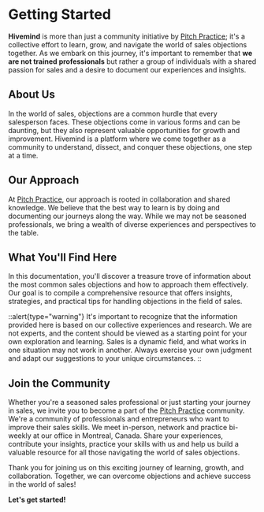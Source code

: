 # Getting Started

**Hivemind** is more than just a community initiative by [Pitch Practice](https://www.instagram.com/pitch.practice/); it's a collective effort to learn, grow, and navigate the world of sales objections together. As we embark on this journey, it's important to remember that **we are not trained professionals** but rather a group of individuals with a shared passion for sales and a desire to document our experiences and insights.

## About Us

In the world of sales, objections are a common hurdle that every salesperson faces. These objections come in various forms and can be daunting, but they also represent valuable opportunities for growth and improvement. Hivemind is a platform where we come together as a community to understand, dissect, and conquer these objections, one step at a time.

## Our Approach

At [Pitch Practice](https://www.instagram.com/pitch.practice/), our approach is rooted in collaboration and shared knowledge. We believe that the best way to learn is by doing and documenting our journeys along the way. While we may not be seasoned professionals, we bring a wealth of diverse experiences and perspectives to the table.

## What You'll Find Here

In this documentation, you'll discover a treasure trove of information about the most common sales objections and how to approach them effectively. Our goal is to compile a comprehensive resource that offers insights, strategies, and practical tips for handling objections in the field of sales.

::alert{type="warning"}
It's important to recognize that the information provided here is based on our collective experiences and research. We are not experts, and the content should be viewed as a starting point for your own exploration and learning. Sales is a dynamic field, and what works in one situation may not work in another. Always exercise your own judgment and adapt our suggestions to your unique circumstances.
::

## Join the Community

Whether you're a seasoned sales professional or just starting your journey in sales, we invite you to become a part of the [Pitch Practice](https://www.instagram.com/pitch.practice/) community. We're a community of professionals and entrepreneurs who want to improve their sales skills. We meet in-person, network and practice bi-weekly at our office in Montreal, Canada. Share your experiences, contribute your insights, practice your skills with us and help us build a valuable resource for all those navigating the world of sales objections.

Thank you for joining us on this exciting journey of learning, growth, and collaboration. Together, we can overcome objections and achieve success in the world of sales!

**Let's get started!**